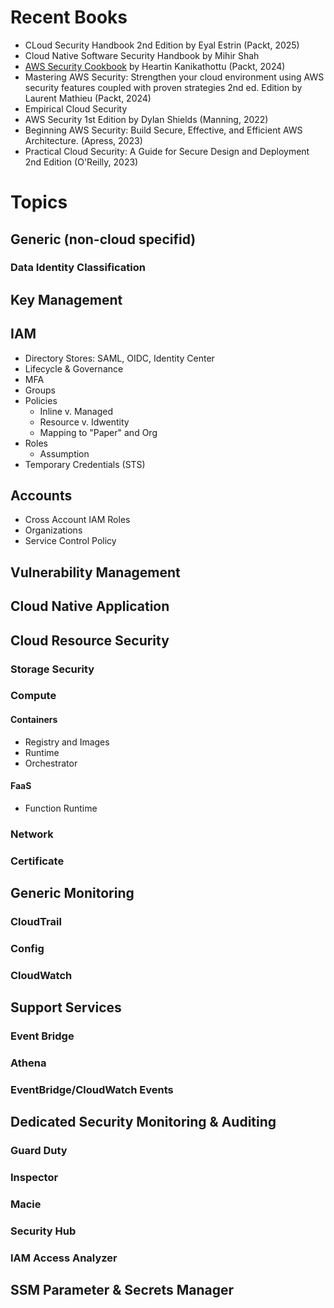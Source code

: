 # Recent Books
- CLoud Security Handbook 2nd Edition by Eyal Estrin (Packt, 2025)
- Cloud Native Software Security Handbook by Mihir Shah
- [AWS Security Cookbook](https://github.com/PacktPublishing/AWS-Security-Cookbook-Second-Edition) by Heartin Kanikathottu (Packt, 2024)
- Mastering AWS Security: Strengthen your cloud environment using AWS security features coupled with proven strategies 2nd ed. Edition
by Laurent Mathieu (Packt, 2024)
- Empirical Cloud Security 
- AWS Security 1st Edition by Dylan Shields (Manning, 2022)
- Beginning AWS Security: Build Secure, Effective, and Efficient AWS Architecture. (Apress, 2023)
- Practical Cloud Security: A Guide for Secure Design and Deployment 2nd Edition (O'Reilly, 2023)

# Topics

## Generic (non-cloud specifid)

### Data Identity Classification 

## Key Management 

## IAM 
- Directory Stores: SAML, OIDC, Identity Center
- Lifecycle & Governance
- MFA 
- Groups
- Policies 
    - Inline v.  Managed
    - Resource v. Idwentity 
    - Mapping to "Paper" and Org
- Roles 
    - Assumption 
- Temporary Credentials (STS)

## Accounts 
- Cross Account IAM Roles
- Organizations 
- Service Control Policy 

## Vulnerability Management 

## Cloud Native Application




## Cloud Resource Security
### Storage Security

### Compute

#### Containers
- Registry and Images
- Runtime
- Orchestrator

#### FaaS
- Function Runtime 

### Network

### Certificate 

## Generic Monitoring 

### CloudTrail

### Config

### CloudWatch

## Support Services

### Event Bridge

### Athena

### EventBridge/CloudWatch Events

## Dedicated Security Monitoring & Auditing

### Guard Duty

### Inspector

### Macie 

### Security Hub

### IAM Access Analyzer 

## SSM Parameter & Secrets Manager



